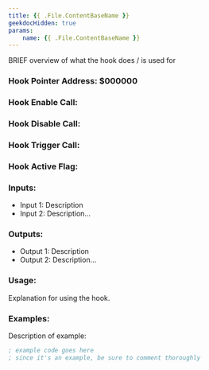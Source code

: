 ```yaml
---
title: {{ .File.ContentBaseName }}
geekdocHidden: true
params:
    name: {{ .File.ContentBaseName }}
---
```


BRIEF overview of what the hook does / is used for

### Hook Pointer Address: $000000
### Hook Enable Call: 
### Hook Disable Call: 
### Hook Trigger Call: <!-- If applicable -->
### Hook Active Flag: 

### Inputs:
* Input 1: Description
* Input 2: Description...

### Outputs:
* Output 1: Description
* Output 2: Description...

### Usage:
Explanation for using the hook.

### Examples:                       <!-- If applicable -->
Description of example:

```asm
; example code goes here
; since it's an example, be sure to comment thoroughly
```
